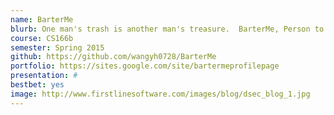 ```yaml
---
name: BarterMe
blurb: One man's trash is another man's treasure.  BarterMe, Person to person trading made simple
course: CS166b
semester: Spring 2015
github: https://github.com/wangyh0728/BarterMe
portfolio: https://sites.google.com/site/bartermeprofilepage
presentation: #
bestbet: yes
image: http://www.firstlinesoftware.com/images/blog/dsec_blog_1.jpg
---
```

